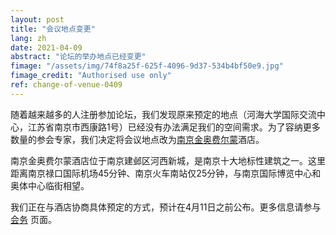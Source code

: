 ```yaml
---
layout: post
title: "会议地点变更"
lang: zh
date: 2021-04-09
abstract: "论坛的举办地点已经变更"
fimage: "/assets/img/74f8a25f-625f-4096-9d37-534b4bf50e9.jpg"
fimage_credit: "Authorised use only"
ref: change-of-venue-0409
---
```

随着越来越多的人注册参加论坛，我们发现原来预定的地点（河海大学国际交流中心，江苏省南京市西康路1号）已经没有办法满足我们的空间需求。为了容纳更多数量的参会专家，我们决定将会议地点改为[南京金奥费尔蒙](https://www.fairmont.cn/nanjing/)酒店。

南京金奥费尔蒙酒店位于南京建邺区河西新城，是南京十大地标性建筑之一。这里距离南京禄口国际机场45分钟、南京火车南站仅25分钟，与南京国际博览中心和奥体中心临街相望。

我们正在与酒店协商具体预定的方式，预计在4月11日之前公布。更多信息请参与[会务](/zh/logistics) 页面。
